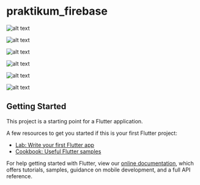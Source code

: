 # praktikum_firebase

![alt text](https://github.com/room2468/11-firebaseauth-oniauliya99/blob/master/praktikum_firebase/hasil/main.JPG)

![alt text](https://github.com/room2468/11-firebaseauth-oniauliya99/blob/master/praktikum_firebase/hasil/login%20with%20google.JPG)

![alt text](https://github.com/room2468/11-firebaseauth-oniauliya99/blob/master/praktikum_firebase/hasil/sign%20in%20with%20google.JPG)

![alt text](https://github.com/room2468/11-firebaseauth-oniauliya99/blob/master/praktikum_firebase/hasil/register%20with%20email.JPG)

![alt text](https://github.com/room2468/11-firebaseauth-oniauliya99/blob/master/praktikum_firebase/hasil/login%20with%20email%20and%20password.JPG)

![alt text](https://github.com/room2468/11-firebaseauth-oniauliya99/blob/master/praktikum_firebase/hasil/sign%20in%20with%20email.JPG)

## Getting Started

This project is a starting point for a Flutter application.

A few resources to get you started if this is your first Flutter project:

- [Lab: Write your first Flutter app](https://flutter.dev/docs/get-started/codelab)
- [Cookbook: Useful Flutter samples](https://flutter.dev/docs/cookbook)

For help getting started with Flutter, view our
[online documentation](https://flutter.dev/docs), which offers tutorials,
samples, guidance on mobile development, and a full API reference.
